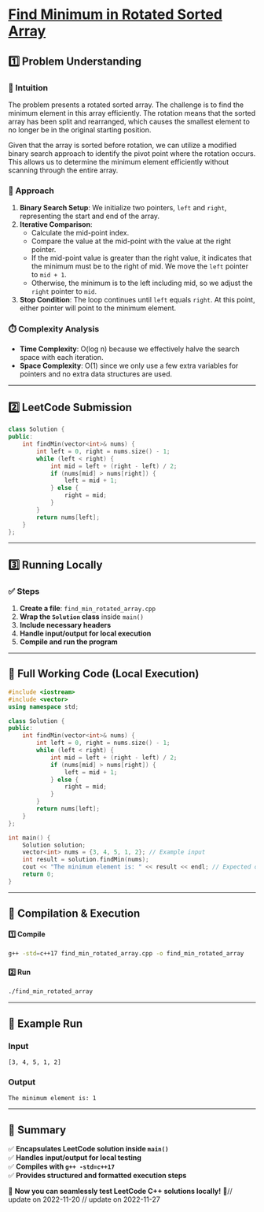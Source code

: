 # **[Find Minimum in Rotated Sorted Array](https://leetcode.com/problems/find-minimum-in-rotated-sorted-array/description/)**  

## **1️⃣ Problem Understanding**  
### **📌 Intuition**  
The problem presents a rotated sorted array. The challenge is to find the minimum element in this array efficiently. The rotation means that the sorted array has been split and rearranged, which causes the smallest element to no longer be in the original starting position.

Given that the array is sorted before rotation, we can utilize a modified binary search approach to identify the pivot point where the rotation occurs. This allows us to determine the minimum element efficiently without scanning through the entire array.

### **🚀 Approach**  
1. **Binary Search Setup**: We initialize two pointers, `left` and `right`, representing the start and end of the array.
2. **Iterative Comparison**:
   - Calculate the mid-point index.
   - Compare the value at the mid-point with the value at the right pointer.
   - If the mid-point value is greater than the right value, it indicates that the minimum must be to the right of mid. We move the `left` pointer to `mid + 1`.
   - Otherwise, the minimum is to the left including mid, so we adjust the `right` pointer to `mid`.
3. **Stop Condition**: The loop continues until `left` equals `right`. At this point, either pointer will point to the minimum element.

### **⏱️ Complexity Analysis**  
- **Time Complexity**: O(log n) because we effectively halve the search space with each iteration.
- **Space Complexity**: O(1) since we only use a few extra variables for pointers and no extra data structures are used.

---  

## **2️⃣ LeetCode Submission**  
```cpp
class Solution {
public:
    int findMin(vector<int>& nums) {
        int left = 0, right = nums.size() - 1;
        while (left < right) {
            int mid = left + (right - left) / 2;
            if (nums[mid] > nums[right]) {
                left = mid + 1;
            } else {
                right = mid;
            }
        }
        return nums[left];
    }
};
```  

---  

## **3️⃣ Running Locally**  
### **✅ Steps**  
1. **Create a file**: `find_min_rotated_array.cpp`  
2. **Wrap the `Solution` class** inside `main()`  
3. **Include necessary headers**  
4. **Handle input/output for local execution**  
5. **Compile and run the program**  

---  

## **📝 Full Working Code (Local Execution)**  
```cpp
#include <iostream>
#include <vector>
using namespace std;

class Solution {
public:
    int findMin(vector<int>& nums) {
        int left = 0, right = nums.size() - 1;
        while (left < right) {
            int mid = left + (right - left) / 2;
            if (nums[mid] > nums[right]) {
                left = mid + 1;
            } else {
                right = mid;
            }
        }
        return nums[left];
    }
};

int main() {
    Solution solution;
    vector<int> nums = {3, 4, 5, 1, 2}; // Example input
    int result = solution.findMin(nums);
    cout << "The minimum element is: " << result << endl; // Expected output: 1
    return 0;
}
```  

---  

## **🔧 Compilation & Execution**  
#### **1️⃣ Compile**  
```bash
g++ -std=c++17 find_min_rotated_array.cpp -o find_min_rotated_array
```  

#### **2️⃣ Run**  
```bash
./find_min_rotated_array
```  

---  

## **🎯 Example Run**  
### **Input**  
```
[3, 4, 5, 1, 2]
```  
### **Output**  
```
The minimum element is: 1
```  

---  

## **📌 Summary**  
✅ **Encapsulates LeetCode solution inside `main()`**  
✅ **Handles input/output for local testing**  
✅ **Compiles with `g++ -std=c++17`**  
✅ **Provides structured and formatted execution steps**  

🚀 **Now you can seamlessly test LeetCode C++ solutions locally!** 🚀// update on 2022-11-20
// update on 2022-11-27
